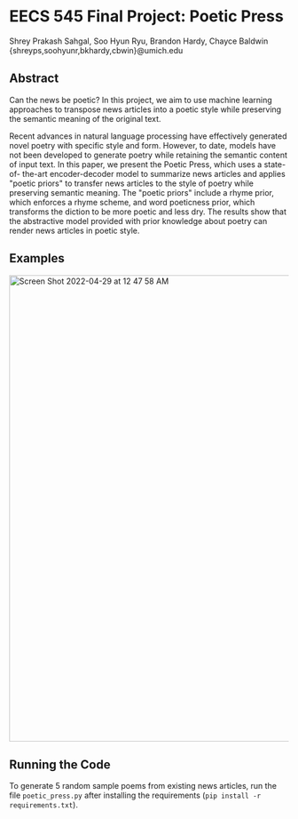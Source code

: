 # EECS 545 Final Project: Poetic Press
Shrey Prakash Sahgal, Soo Hyun Ryu, Brandon Hardy, Chayce Baldwin <br>
{shreyps,soohyunr,bkhardy,cbwin}@umich.edu

## Abstract
Can the news be poetic? In this project, we aim to use machine learning approaches to transpose news articles into a poetic style while preserving the semantic meaning of the original text.

Recent advances in natural language processing have effectively generated novel poetry with specific style and form. However, to date, models have not been developed to generate poetry while retaining the semantic content of input text. In this paper, we present the Poetic Press, which uses a state-of- the-art encoder-decoder model to summarize news articles and applies "poetic priors" to transfer news articles to the style of poetry while preserving semantic meaning. The "poetic priors" include a rhyme prior, which enforces a rhyme scheme, and word poeticness prior, which transforms the diction  to be more poetic and less dry. The results show that the abstractive model provided with prior  knowledge about poetry can render news articles in poetic style.

## Examples
<img width="839" alt="Screen Shot 2022-04-29 at 12 47 58 AM" src="https://user-images.githubusercontent.com/22246445/165886579-210f63c8-3ca7-411b-908b-ea4bcd6579a0.png">

## Running the Code
To generate 5 random sample poems from existing news articles, run the file `poetic_press.py` after installing the requirements (`pip install -r requirements.txt`).
